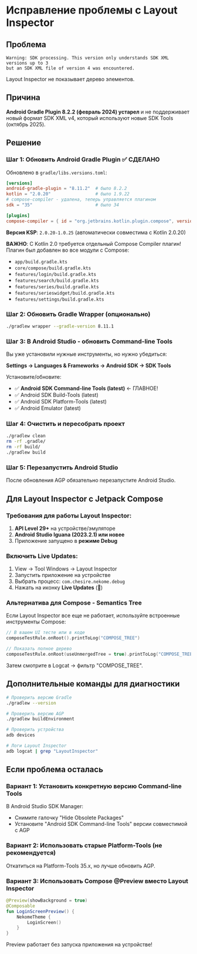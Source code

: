 # Исправление проблемы с Layout Inspector

## Проблема
```
Warning: SDK processing. This version only understands SDK XML versions up to 3 
but an SDK XML file of version 4 was encountered.
```

Layout Inspector не показывает дерево элементов.

## Причина
**Android Gradle Plugin 8.2.2 (февраль 2024) устарел** и не поддерживает новый формат SDK XML v4, который используют новые SDK Tools (октябрь 2025).

## Решение

### Шаг 1: Обновить Android Gradle Plugin ✅ СДЕЛАНО

Обновлено в `gradle/libs.versions.toml`:

```toml
[versions]
android-gradle-plugin = "8.11.2"  # было 8.2.2
kotlin = "2.0.20"                 # было 1.9.22
# compose-compiler - удалена, теперь управляется плагином
sdk = "35"                        # было 34

[plugins]
compose-compiler = { id = "org.jetbrains.kotlin.plugin.compose", version.ref = "kotlin" }
```

**Версия KSP**: `2.0.20-1.0.25` (автоматически совместима с Kotlin 2.0.20)

**ВАЖНО**: С Kotlin 2.0 требуется отдельный Compose Compiler плагин!
Плагин был добавлен во все модули с Compose:
- `app/build.gradle.kts`
- `core/compose/build.gradle.kts`
- `features/login/build.gradle.kts`
- `features/search/build.gradle.kts`
- `features/series/build.gradle.kts`
- `features/serieswidget/build.gradle.kts`
- `features/settings/build.gradle.kts`

### Шаг 2: Обновить Gradle Wrapper (опционально)

```bash
./gradlew wrapper --gradle-version 8.11.1
```

### Шаг 3: В Android Studio - обновить Command-line Tools

Вы уже установили нужные инструменты, но нужно убедиться:

**Settings → Languages & Frameworks → Android SDK → SDK Tools**

Установите/обновите:
- ✅ **Android SDK Command-line Tools (latest)** ← ГЛАВНОЕ!
- ✅ Android SDK Build-Tools (latest)
- ✅ Android SDK Platform-Tools (latest)
- ✅ Android Emulator (latest)

### Шаг 4: Очистить и пересобрать проект

```bash
./gradlew clean
rm -rf .gradle/
rm -rf build/
./gradlew build
```

### Шаг 5: Перезапустить Android Studio

После обновления AGP обязательно перезапустите Android Studio.

## Для Layout Inspector с Jetpack Compose

### Требования для работы Layout Inspector:
1. **API Level 29+** на устройстве/эмуляторе
2. **Android Studio Iguana (2023.2.1) или новее**
3. Приложение запущено в **режиме Debug**

### Включить Live Updates:
1. View → Tool Windows → Layout Inspector
2. Запустить приложение на устройстве
3. Выбрать процесс: `com.chesire.nekome.debug`
4. Нажать на иконку **Live Updates** (🔄)

### Альтернатива для Compose - Semantics Tree

Если Layout Inspector все еще не работает, используйте встроенные инструменты Compose:

```kotlin
// В вашем UI тесте или в коде
composeTestRule.onRoot().printToLog("COMPOSE_TREE")

// Показать полное дерево
composeTestRule.onRoot(useUnmergedTree = true).printToLog("COMPOSE_TREE")
```

Затем смотрите в Logcat → фильтр "COMPOSE_TREE".

## Дополнительные команды для диагностики

```bash
# Проверить версию Gradle
./gradlew --version

# Проверить версию AGP
./gradlew buildEnvironment

# Проверить устройства
adb devices

# Логи Layout Inspector
adb logcat | grep "LayoutInspector"
```

## Если проблема осталась

### Вариант 1: Установить конкретную версию Command-line Tools
В Android Studio SDK Manager:
- Снимите галочку "Hide Obsolete Packages"
- Установите "Android SDK Command-line Tools" версии совместимой с AGP

### Вариант 2: Использовать старые Platform-Tools (не рекомендуется)
Откатиться на Platform-Tools 35.x, но лучше обновить AGP.

### Вариант 3: Использовать Compose @Preview вместо Layout Inspector
```kotlin
@Preview(showBackground = true)
@Composable
fun LoginScreenPreview() {
    NekomeTheme {
        LoginScreen()
    }
}
```

Preview работает без запуска приложения на устройстве!
